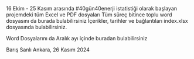 16 Ekim - 25 Kasım arasında #40gün40enerji istatistiği olarak başlayan projemdeki tüm Excel ve PDF dosyaları
Tüm süreç bitince toplu word dosyasını da burada bulabilirsiniz
İçerikler, tarihler ve bağlantıları index.xlsx dosyasında bulabilirsiniz.

Word Dosyalarını da Aralık ayı içinde buradan bulabilirsiniz

Barış Sanlı
Ankara, 26 Kasım 2024

